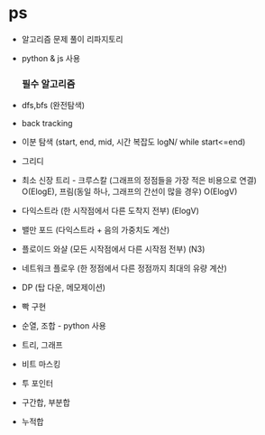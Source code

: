 # ps

-   알고리즘 문제 풀이 리파지토리
-   python & js 사용

    ### 필수 알고리즘

-   dfs,bfs (완전탐색)
-   back tracking
-   이분 탐색 (start, end, mid, 시간 복잡도 logN/ while start<=end)
-   그리디
-   최소 신장 트리 - 크루스칼 (그래프의 정점들을 가장 적은 비용으로 연결) O(ElogE), 프림(동일 하나, 그래프의 간선이 많을 경우) O(ElogV)
-   다익스트라 (한 시작점에서 다른 도착지 전부) (ElogV)
-   밸만 포드 (다익스트라 + 음의 가중치도 계산) 
-   플로이드 와샬 (모든 시작점에서 다른 시작점 전부) (N3)
-   네트워크 플로우 (한 정점에서 다른 정점까지 최대의 유량 계산)
-   DP (탑 다운, 메모제이션)
-   빡 구현
-   순열, 조합 - python 사용
-   트리, 그래프
-   비트 마스킹
-   투 포인터
-   구간합, 부분합
-   누적합
